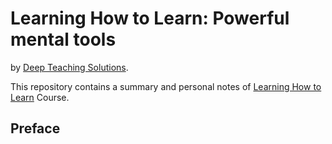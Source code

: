 # Learning How to Learn: Powerful mental tools

by [Deep Teaching Solutions](https://www.mooc-list.com/university-entity/deep-teaching-solutions).

This repository contains a summary and personal notes of [Learning How to Learn](https://www.coursera.org/learn/learning-how-to-learn) Course.

## Preface


